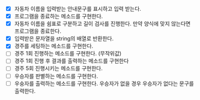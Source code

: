 - [x] 자동차 이름을 입력받는 안내문구를 표시하고 입력 받는다.
- [x] 프로그램을 종료하는 메소드를 구현한다.
- [x] 자동차 이름을 쉼표로 구분하고 길이 검사를 진행한다. 만약 양식에 맞지 않는다면 프로그램을 종료한다.
- [x] 입력받은 문자열을 string의 배열로 반환한다.
- [x] 경주를 세팅하는 메소드를 구현한다.
- [ ] 경주 1회 진행하는 메소드를 구현한다. (무작위값)
- [ ] 경주 1회 진행 후 결과를 출력하는 메소드를 구현한다
- [ ] 경주 5회 진행시키는 메소드를 구현한다.
- [ ] 우승자를 판별하는 메소드를 구현한다.
- [ ] 우숭자를 출력하는 메소드를 구현한다. 우승자가 없을 경우 우승자가 없다는 문구를 출력한다.
